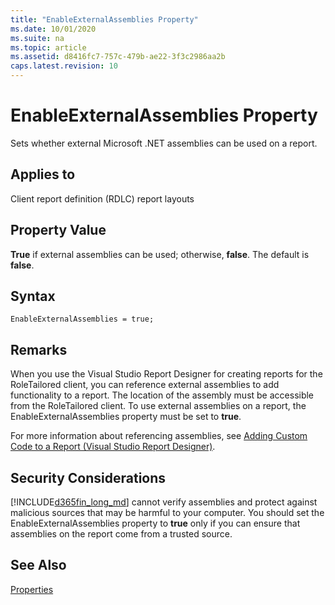 ```yaml
---
title: "EnableExternalAssemblies Property"
ms.date: 10/01/2020
ms.suite: na
ms.topic: article
ms.assetid: d8416fc7-757c-479b-ae22-3f3c2986aa2b
caps.latest.revision: 10
---
```


# EnableExternalAssemblies Property

Sets whether external Microsoft .NET assemblies can be used on a report.  
  
## Applies to  

Client report definition \(RDLC\) report layouts  
  
## Property Value  

**True** if external assemblies can be used; otherwise, **false**. The default is **false**.  

## Syntax

```AL
EnableExternalAssemblies = true;
``` 

## Remarks  

When you use the Visual Studio Report Designer for creating reports for the RoleTailored client, you can reference external assemblies to add functionality to a report. The location of the assembly must be accessible from the RoleTailored client. To use external assemblies on a report, the EnableExternalAssemblies property must be set to **true**.  
  
For more information about referencing assemblies, see [Adding Custom Code to a Report \(Visual Studio Report Designer\)](https://go.microsoft.com/fwlink/?LinkID=184561&clcid=0x409).  
  
## Security Considerations  

[!INCLUDE[d365fin_long_md](../includes/d365fin_long_md.md)] cannot verify assemblies and protect against malicious sources that may be harmful to your computer. You should set the EnableExternalAssemblies property to **true** only if you can ensure that assemblies on the report come from a trusted source.  
  
## See Also

[Properties](devenv-properties.md)   
 <!-- [Designing Reports](Designing-Reports.md) -->